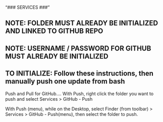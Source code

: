 “### SERVICES ###”



## NOTE: FOLDER MUST ALREADY BE INITIALIZED AND LINKED TO GITHUB REPO ##

## NOTE: USERNAME / PASSWORD FOR GITHUB MUST ALREADY BE INITIALIZED ##

## TO INITIALIZE: Follow these instructions, then manually push one update from bash ##


Push and Pull for GitHub….
With Push, right click the folder you want to push and select Services > GitHub - Push


With Push (menu), while on the Desktop, select Finder (from toolbar) > Services > GitHub - Push(menu), then select the folder to push.
